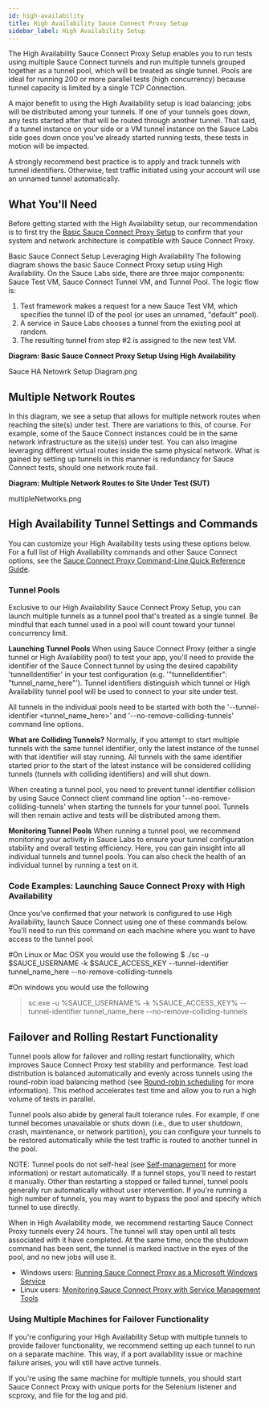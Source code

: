 ```yaml
---
id: high-availability
title: High Availability Sauce Connect Proxy Setup
sidebar_label: High Availability Setup
---
```


The High Availability Sauce Connect Proxy Setup enables you to run tests using multiple Sauce Connect tunnels and run multiple tunnels grouped together as a tunnel pool, which will be treated as single tunnel. Pools are ideal for running 200 or more parallel tests (high concurrency) because tunnel capacity is limited by a single TCP Connection.

A major benefit to using the High Availability setup is load balancing; jobs will be distributed among your tunnels. If one of your tunnels goes down, any tests started after that will be routed through another tunnel. That said, if a tunnel instance on your side or a VM tunnel instance on the Sauce Labs side goes down once you've already started running tests, these tests in motion will be impacted.

A strongly recommend best practice is to apply and track tunnels with tunnel identifiers. Otherwise, test traffic initiated using your account will use an unnamed tunnel automatically.  

## What You'll Need
Before getting started with the High Availability setup, our recommendation is to first try the [Basic Sauce Connect Proxy Setup](/secure-connections/sauce-connect/setup-configuration/basic-setup) to confirm that your system and network architecture is compatible with Sauce Connect Proxy.

Basic Sauce Connect Setup Leveraging High Availability
The following diagram shows the basic Sauce Connect Proxy setup using High Availability. On the Sauce Labs side, there are three major components: Sauce Test VM, Sauce Connect Tunnel VM, and Tunnel Pool. The logic flow is:

1. Test framework makes a request for a new Sauce Test VM, which specifies the tunnel ID of the pool (or uses an unnamed, "default" pool).
2. A service in Sauce Labs chooses a tunnel from the existing pool at random.
3. The resulting tunnel from step #2 is assigned to the new test VM.

**Diagram: Basic Sauce Connect Proxy Setup Using High Availability**

Sauce HA Netowrk Setup Diagram.png

## Multiple Network Routes
In this diagram, we see a setup that allows for multiple network routes when reaching the site(s) under test. There are variations to this, of course. For example, some of the Sauce Connect instances could be in the same network infrastructure as the site(s) under test. You can also imagine leveraging different virtual routes inside the same physical network. What is gained by setting up tunnels in this manner is redundancy for Sauce Connect tests, should one network route fail.

**Diagram: Multiple Network Routes to Site Under Test (SUT)**

multipleNetworks.png

## High Availability Tunnel Settings and Commands
You can customize your High Availability tests using these options below. For a full list of High Availability commands and other Sauce Connect options, see the [Sauce Connect Proxy Command-Line Quick Reference Guide](https://wiki.saucelabs.com/display/DOCS/Sauce+Connect+Proxy+Command-Line+Quick+Reference+Guide).

### Tunnel Pools
Exclusive to our High Availability Sauce Connect Proxy Setup, you can launch multiple tunnels as a tunnel pool that's treated as a single tunnel. Be mindful that each tunnel used in a pool will count toward your tunnel concurrency limit.

**Launching Tunnel Pools**
When using Sauce Connect Proxy (either a single tunnel or High Availability pool) to test your app, you'll need to provide the identifier of the Sauce Connect tunnel by using the desired capability 'tunnelIdentifier' in your test configuration (e.g. '"tunnelIdentifier": "tunnel_name_here"'). Tunnel identifiers distinguish which tunnel or High Availability tunnel pool will be used to connect to your site under test.

All tunnels in the individual pools need to be started with both the  '--tunnel-identifier <tunnel_name_here>' and '--no-remove-colliding-tunnels' command line options.

**What are Colliding Tunnels?**
Normally, if you attempt to start multiple tunnels with the same tunnel identifier, only the latest instance of the tunnel with that identifier will stay running. All tunnels with the same identifier started prior to the start of the latest instance will be considered colliding tunnels (tunnels with colliding identifiers) and will shut down.

When creating a tunnel pool, you need to prevent tunnel identifier collision by using Sauce Connect client command line option '--no-remove-colliding-tunnels' when starting the tunnels for your tunnel pool. Tunnels will then remain active and tests will be distributed among them.

**Monitoring Tunnel Pools**
When running a tunnel pool, we recommend monitoring your activity in Sauce Labs to ensure your tunnel configuration stability and overall testing efficiency. Here, you can gain insight into all individual tunnels and tunnel pools. You can also check the health of an individual tunnel by running a test on it.

### Code Examples: Launching Sauce Connect Proxy with High Availability
Once you've confirmed that your network is configured to use High Availability, launch Sauce Connect using one of these commands below. You'll need to run this command on each machine where you want to have access to the tunnel pool.

#On Linux or Mac OSX you would use the following
$ ./sc -u $SAUCE_USERNAME -k $SAUCE_ACCESS_KEY --tunnel-identifier tunnel_name_here --no-remove-colliding-tunnels

#On windows you would use the following
> sc.exe -u %SAUCE_USERNAME% -k %SAUCE_ACCESS_KEY% --tunnel-identifier tunnel_name_here --no-remove-colliding-tunnels

## Failover and Rolling Restart Functionality
Tunnel pools allow for failover and rolling restart functionality, which improves Sauce Connect Proxy test stability and performance. Test load distribution is balanced automatically and evenly across tunnels using the round-robin load balancing method (see [Round-robin scheduling](https://en.wikipedia.org/wiki/Round-robin_scheduling) for more information). This method accelerates test time and allow you to run a high volume of tests in parallel.

Tunnel pools also abide by general fault tolerance rules. For example, if one tunnel becomes unavailable or shuts down (i.e., due to user shutdown, crash, maintenance, or network partition), you can configure your tunnels to be restored automatically while the test traffic is routed to another tunnel in the pool.

NOTE: Tunnel pools do not self-heal (see [Self-management](https://en.wikipedia.org/wiki/Self-management_(computer_science)) for more information) or restart automatically. If a tunnel stops, you'll need to restart it manually. Other than restarting a stopped or failed tunnel, tunnel pools generally run automatically without user intervention. If you're running a high number of tunnels, you may want to bypass the pool and specify which tunnel to use directly.

When in High Availability mode, we recommend restarting Sauce Connect Proxy tunnels every 24 hours. The tunnel will stay open until all tests associated with it have completed. At the same time, once the shutdown command has been sent, the tunnel is marked inactive in the eyes of the pool, and no new jobs will use it.

* Windows users: [Running Sauce Connect Proxy as a Microsoft Windows Service](https://wiki.saucelabs.com/display/DOCS/Running+Sauce+Connect+Proxy+as+a+Microsoft+Windows+Service)
* Linux users: [Monitoring Sauce Connect Proxy with Service Management Tools](https://wiki.saucelabs.com/display/DOCS/Monitoring+Sauce+Connect+Proxy+with+Service+Management+Tools)

### Using Multiple Machines for Failover Functionality
If you're configuring your High Availability Setup with multiple tunnels to provide failover functionality, we recommend setting up each tunnel to run on a separate machine. This way, if a port availability issue or machine failure arises, you will still have active tunnels.

If you're using the same machine for multiple tunnels, you should start Sauce Connect Proxy with unique ports for the Selenium listener and scproxy, and file for the log and pid.
